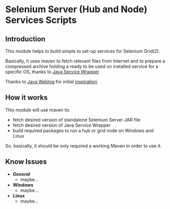 Selenium Server (Hub and Node) Services Scripts
===============================================

Introduction
------------

This module helps to build simple to set-up services for Selenium Grid(2).

Basically, it uses maven to fetch relevant files from internet and to
prepare a compressed archive holding a ready to be used on installed service
for a specific OS, thanks to [Java Service Wrapper](http://wrapper.tanukisoftware.com)

Thanks to [Java Weblog](http://javanetspeed.blogspot.com) for initial
[inspiration](http://javanetspeed.blogspot.com/2012/10/running-selenium-grid-as-service.html).

How it works
------------

This module will use maven to:

- fetch desired version of standalone Selenium Server JAR file
- fetch desired version of Java Service Wrapper
- build required packages to run a hub or grid node on Windows and Linux

So, basically, it should be only required a working Maven in order to use it.

Know Issues
-----------

- ***General***
    + maybe...
- **Windows**
    + maybe...
- **Linux**
    + maybe...